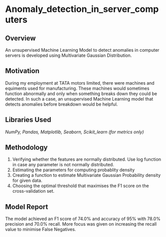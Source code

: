 # Anomaly_detection_in_server_computers

## Overview
An unsupervised Machine Learning Model to detect anomalies in computer servers is developed using Multivariate Gaussian Distribution.

## Motivation
During my employment at TATA motors limited, there were machines and equiments used for manufacturing. These machines would sometimes function abnormally and only when something breaks down they could be detected. In such a case, an unsupervised Machine Learning model that detects anomalies before breakdown would be helpful.

## Libraries Used
*NumPy, Pandas, Matplotlib, Seaborn, Scikit_learn (for metrics only)*

## Methodology
1. Verifying whether the features are normally distributed. Use log function in case any parameter is not normally distributed.
2. Estimating the parameters for computing probablity density
3. Creating a function to estimate Multivariate Gaussian Probability density for given data.
4. Choosing the optimal threshold that maximises the F1 score on the cross-validation set.

## Model Report
The model achieved an F1 score of 74.0% and accuracy of 95% with 78.0% precision and 70.0% recall. More focus was given on increasing the recall value to minimise False Negatives.
